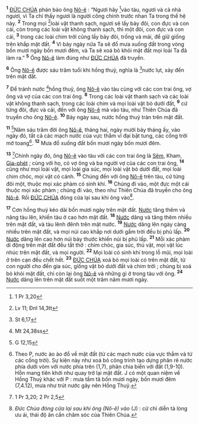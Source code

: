 <sup><b>1</b></sup> [ĐỨC CHÚA]() phán bảo ông [Nô-ê]() : “Ngươi hãy [^1*]vào tàu, ngươi và cả nhà ngươi, vì Ta chỉ thấy ngươi là người công chính trước nhan Ta trong thế hệ này. <sup><b>2</b></sup> Trong mọi [^2*]loài vật thanh sạch, ngươi sẽ lấy bảy đôi, con đực và con cái, còn trong các loài vật không thanh sạch, thì một đôi, con đực và con cái, <sup><b>3</b></sup> trong các loài chim trời cũng lấy bảy đôi, trống và mái, để giữ giống trên khắp mặt đất. <sup><b>4</b></sup> Vì bảy ngày nữa Ta sẽ đổ mưa xuống đất trong vòng bốn mươi ngày bốn mươi đêm, và Ta sẽ xoá bỏ khỏi mặt đất mọi loài Ta đã làm ra.” <sup><b>5</b></sup> Ông [Nô-ê]() làm đúng như [ĐỨC CHÚA]() đã truyền.

<sup><b>6</b></sup> Ông [Nô-ê]() được sáu trăm tuổi khi hồng thuỷ, nghĩa là [^3*]nước lụt, xảy đến trên mặt đất.

<sup><b>7</b></sup> Để tránh nước [^4*]hồng thuỷ, ông [Nô-ê]() vào tàu cùng với các con trai ông, vợ ông và vợ của các con trai ông. <sup><b>8</b></sup> Trong các loài vật thanh sạch và các loài vật không thanh sạch, trong các loài chim và mọi loài vật bò dưới đất, <sup><b>9</b></sup> cứ từng đôi, đực và cái, đến với ông [Nô-ê]() mà vào tàu, như Thiên Chúa đã truyền cho ông [Nô-ê](). <sup><b>10</b></sup> Bảy ngày sau, nước hồng thuỷ tràn trên mặt đất.

<sup><b>11</b></sup> [^5*]Năm sáu trăm đời ông [Nô-ê](), tháng hai, ngày mười bảy tháng ấy, vào ngày đó, tất cả các mạch nước của vực thẳm vĩ đại bật tung, các cống trời mở toang[^1]. <sup><b>12</b></sup> Mưa đổ xuống đất bốn mươi ngày bốn mươi đêm.

<sup><b>13</b></sup> [^6*]Chính ngày đó, ông [Nô-ê]() vào tàu với các con trai ông là [Sêm](), Kham, [Gia-phét]() ; cùng với họ, có vợ ông và ba người vợ của các con trai ông, <sup><b>14</b></sup> cũng như mọi loài vật, mọi loài gia súc, mọi loài vật bò dưới đất, mọi loài chim chóc, mọi vật có cánh. <sup><b>15</b></sup> Chúng đến với ông [Nô-ê]() trên tàu, cứ từng đôi một, thuộc mọi xác phàm có sinh khí. <sup><b>16</b></sup> Chúng đi vào, một đực một cái thuộc mọi xác phàm ; chúng đi vào, theo như Thiên Chúa đã truyền cho ông [Nô-ê](). Rồi [ĐỨC CHÚA]() đóng cửa lại sau khi ông vào[^2].

<sup><b>17</b></sup> Cơn hồng thuỷ kéo dài bốn mươi ngày trên mặt đất. [Nước]() tăng thêm và nâng tàu lên, khiến tàu ở cao hơn mặt đất. <sup><b>18</b></sup> [Nước]() dâng và tăng thêm nhiều trên mặt đất, và tàu lênh đênh trên mặt nước. <sup><b>19</b></sup> [Nước]() dâng lên ngày càng nhiều trên mặt đất, và mọi núi cao khắp nơi dưới gầm trời đều bị phủ lấp. <sup><b>20</b></sup> [Nước]() dâng lên cao hơn núi bảy thước khiến núi bị phủ lấp. <sup><b>21</b></sup> Mỗi xác phàm di động trên mặt đất đều tắt thở : chim chóc, gia súc, thú vật, mọi vật lúc nhúc trên mặt đất, và mọi người. <sup><b>22</b></sup> Mọi loài có sinh khí trong lỗ mũi, mọi loài ở trên cạn đều chết hết. <sup><b>23</b></sup> [ĐỨC CHÚA]() xoá bỏ mọi loài có trên mặt đất, từ con người cho đến gia súc, giống vật bò dưới đất và chim trời ; chúng bị xoá bỏ khỏi mặt đất, chỉ còn lại ông [Nô-ê]() và những gì ở trong tàu với ông. <sup><b>24</b></sup> [Nước]() dâng lên trên mặt đất suốt một trăm năm mươi ngày.

[^1]: Theo P, nước ào ào đổ về mặt đất (từ các mạch nước của vực thẳm và từ các cống trời). Sự kiện này như xoá bỏ công trình tạo dựng phân rẽ nước phía dưới vòm với nước phía trên (1,7), phân chia biển với đất (1,9-10). Hỗn mang tiên khởi như quay trở lại mặt đất. J có một quan niệm về Hồng Thuỷ khác với P : mưa tầm tã bốn mươi ngày, bốn mươi đêm (7,4.12), mưa như trút nước gây nên Hồng Thuỷ.
[^2]: *Đức Chúa đóng cửa lại sau khi ông (Nô-ê) vào* (J) : cử chỉ diễn tả lòng ưu ái, thái độ ân cần chăm sóc của Thiên Chúa.
[^1*]: 1 Pr 3,20
[^2*]: Lv 11; Đnl 14,3tt
[^3*]: St 6,17
[^4*]: Mt 24,38ss
[^5*]: G 12,15
[^6*]: 1 Pr 3,20; 2 Pr 2,5
